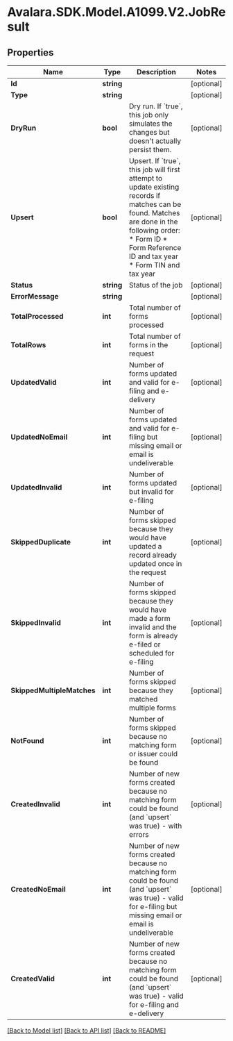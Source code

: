 # Avalara.SDK.Model.A1099.V2.JobResult

## Properties

Name | Type | Description | Notes
------------ | ------------- | ------------- | -------------
**Id** | **string** |  | [optional] 
**Type** | **string** |  | [optional] 
**DryRun** | **bool** | Dry run. If &#x60;true&#x60;, this job only simulates the changes but doesn&#39;t actually persist them. | [optional] 
**Upsert** | **bool** | Upsert. If &#x60;true&#x60;, this job will first attempt to update existing records if matches can be found. Matches are done in the following order:  * Form ID  * Form Reference ID and tax year  * Form TIN and tax year | [optional] 
**Status** | **string** | Status of the job | [optional] 
**ErrorMessage** | **string** |  | [optional] 
**TotalProcessed** | **int** | Total number of forms processed | [optional] 
**TotalRows** | **int** | Total number of forms in the request | [optional] 
**UpdatedValid** | **int** | Number of forms updated and valid for e-filing and e-delivery | [optional] 
**UpdatedNoEmail** | **int** | Number of forms updated and valid for e-filing but missing email or email is undeliverable | [optional] 
**UpdatedInvalid** | **int** | Number of forms updated but invalid for e-filing | [optional] 
**SkippedDuplicate** | **int** | Number of forms skipped because they would have updated a record already updated once in the request | [optional] 
**SkippedInvalid** | **int** | Number of forms skipped because they would have made a form invalid and the form is already e-filed or scheduled for e-filing | [optional] 
**SkippedMultipleMatches** | **int** | Number of forms skipped because they matched multiple forms | [optional] 
**NotFound** | **int** | Number of forms skipped because no matching form or issuer could be found | [optional] 
**CreatedInvalid** | **int** | Number of new forms created because no matching form could be found (and &#x60;upsert&#x60; was true) - with errors | [optional] 
**CreatedNoEmail** | **int** | Number of new forms created because no matching form could be found (and &#x60;upsert&#x60; was true) - valid for e-filing but missing email or email is undeliverable | [optional] 
**CreatedValid** | **int** | Number of new forms created because no matching form could be found (and &#x60;upsert&#x60; was true) - valid for e-filing and e-delivery | [optional] 

[[Back to Model list]](../../../README.md#documentation-for-models) [[Back to API list]](../../../README.md#documentation-for-api-endpoints) [[Back to README]](../../../README.md)


